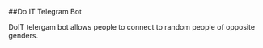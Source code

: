 ##Do IT Telegram Bot

DoIT telergam bot allows people to connect to random people of opposite genders.

